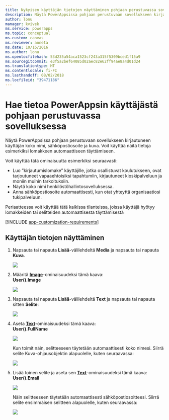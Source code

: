 ```yaml
---
title: Nykyisen käyttäjän tietojen näyttäminen pohjaan perustuvassa sovelluksessa | Microsoft Docs
description: Näytä PowerAppsissa pohjaan perustuvaan sovellukseen kirjautuneen käyttäjän nimen ja sähköpostiosoitteen
author: lonu
manager: kvivek
ms.service: powerapps
ms.topic: conceptual
ms.custom: canvas
ms.reviewer: anneta
ms.date: 10/16/2016
ms.author: lonu
ms.openlocfilehash: 53d235a54aca1523cf243a315f5309bced1f15a9
ms.sourcegitcommit: e3f5a2bef64085d02aec82e62ff94ae8a4d01d24
ms.translationtype: HT
ms.contentlocale: fi-FI
ms.lasthandoff: 08/02/2018
ms.locfileid: "39471186"
---
```

# <a name="show-information-about-a-powerapps-user-in-a-canvas-app"></a>Hae tietoa PowerAppsin käyttäjästä pohjaan perustuvassa sovelluksessa

Näytä PowerAppsissa pohjaan perustuvaan sovellukseen kirjautuneen käyttäjän koko nimi, sähköpostiosoite ja kuva. Voit käyttää näitä tietoja esimerkiksi lomakkeen automaattiseen täyttämiseen.

Voit käyttää tätä ominaisuutta esimerkiksi seuraavasti:

* Luo ”kirjautumislomake” käyttäjille, jotka osallistuvat koulutukseen, ovat tarjoutuneet vapaaehtoisiksi tapahtumiin, kirjautuneet kioskipalveluun ja moniin muihin tarkoituksiin.
* Näytä koko nimi henkilöstöhallintosovelluksessa.
* Anna sähköpostiosoite automaattisesti, kun otat yhteyttä organisaatiosi tukipalveluun.

Periaatteessa voit käyttää tätä kaikissa tilanteissa, joissa käyttäjä hyötyy lomakkeiden tai selitteiden automaattisesta täyttämisestä

[!INCLUDE [app-customization-requirements](../../includes/app-customization-requirements.md)]

## <a name="show-user-details"></a>Käyttäjän tietojen näyttäminen

1. Napsauta tai napauta **Lisää**-välilehdeltä **Media** ja napsauta tai napauta **Kuva**.
   
   ![][2]
2. Määritä **[Image](controls/properties-visual.md)**-ominaisuudeksi tämä kaava:
   <br>**User().Image**
   
    ![][3]
3. Napsauta tai napauta **Lisää**-välilehdeltä **Text** ja napsauta tai napauta sitten **Selite**:  
   
    ![][4]
4. Aseta **[Text](controls/properties-core.md)**-ominaisuudeksi tämä kaava:
   <br>**User().FullName**
   
   ![][6]
   
   Kun toimit näin, selitteeseen täytetään automaattisesti koko nimesi. Siirrä selite Kuva-ohjausobjektin alapuolelle, kuten seuraavassa:
   
   ![][5]
5. Lisää toinen selite ja aseta sen **[Text](controls/properties-core.md)**-ominaisuudeksi tämä kaava:
   <br>**User().Email**  
   
    ![][8]
   
    Näin selitteeseen täytetään automaattisesti sähköpostiosoitteesi. Siirrä selite ensimmäisen selitteen alapuolelle, kuten seuraavassa:  
   
    ![][7]

[2]: ./media/show-current-user/add-image.png
[3]: ./media/show-current-user/imageproperty.png
[4]: ./media/show-current-user/insertlabel.png
[5]: ./media/show-current-user/label.png
[6]: ./media/show-current-user/textproperty.png
[7]: ./media/show-current-user/secondlabel.png
[8]: ./media/show-current-user/email.png
[9]: ./media/show-current-user/preview.png
